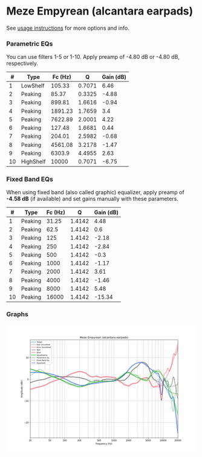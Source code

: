 # Meze Empyrean (alcantara earpads)
See [usage instructions](https://github.com/jaakkopasanen/AutoEq#usage) for more options and info.

### Parametric EQs
You can use filters 1-5 or 1-10. Apply preamp of -4.80 dB or -4.80 dB, respectively.

|   # | Type      |   Fc (Hz) |      Q |   Gain (dB) |
|-----|-----------|-----------|--------|-------------|
|   1 | LowShelf  |    105.33 | 0.7071 |        6.46 |
|   2 | Peaking   |     85.37 | 0.3325 |       -4.88 |
|   3 | Peaking   |    899.81 | 1.6616 |       -0.94 |
|   4 | Peaking   |   1891.23 | 1.7659 |        3.4  |
|   5 | Peaking   |   7622.89 | 2.0001 |        4.22 |
|   6 | Peaking   |    127.48 | 1.6681 |        0.44 |
|   7 | Peaking   |    204.01 | 2.5982 |       -0.68 |
|   8 | Peaking   |   4561.08 | 3.2178 |       -1.47 |
|   9 | Peaking   |   6303.9  | 4.4955 |        2.63 |
|  10 | HighShelf |  10000    | 0.7071 |       -6.75 |

### Fixed Band EQs
When using fixed band (also called graphic) equalizer, apply preamp of **-4.58 dB** (if available) and set gains manually with these parameters.

|   # | Type    |   Fc (Hz) |      Q |   Gain (dB) |
|-----|---------|-----------|--------|-------------|
|   1 | Peaking |     31.25 | 1.4142 |        4.48 |
|   2 | Peaking |     62.5  | 1.4142 |        0.6  |
|   3 | Peaking |    125    | 1.4142 |       -2.18 |
|   4 | Peaking |    250    | 1.4142 |       -2.84 |
|   5 | Peaking |    500    | 1.4142 |       -0.3  |
|   6 | Peaking |   1000    | 1.4142 |       -1.17 |
|   7 | Peaking |   2000    | 1.4142 |        3.61 |
|   8 | Peaking |   4000    | 1.4142 |       -1.46 |
|   9 | Peaking |   8000    | 1.4142 |        5.48 |
|  10 | Peaking |  16000    | 1.4142 |      -15.34 |

### Graphs
![](./Meze%20Empyrean%20(alcantara%20earpads).png)
